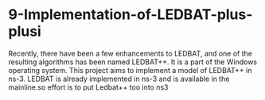 # 9-Implementation-of-LEDBAT-plus-plusi
Recently, there have been a few enhancements to LEDBAT, and one of the resulting algorithms has been named LEDBAT++. It is a part of the Windows operating system. This project aims to implement a model of LEDBAT++ in ns-3. LEDBAT is already implemented in ns-3 and is available in the mainline.so effort is to put Ledbat++ too into ns3
